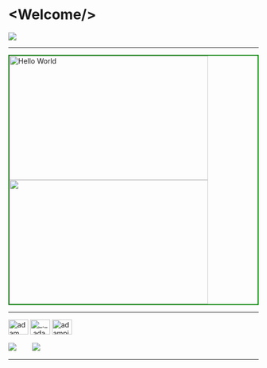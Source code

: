 # &lt;Welcome/&gt;

<p>
 <img src="https://readme-typing-svg.herokuapp.com?&font=IBM+Plex+Sans&color=abcdef&size=20&lines=Welcome+to+my+GitHub+Profile!;I'm+a+Computer+Science+Student;" /></a>
</p>

<div style="text-align: left;">

---
<!-- image/gif -->
<div style="border: 2px solid green;">
<img src="https://hackernoon.com/images/f2px36fy.gif" alt="Hello World" width="400" height="250"/>

<img src="https://cdn.dribbble.com/users/1059583/screenshots/4171367/media/34e69eb61a7bd8dea1c957a8b82605a7.gif" alt="" width="400" height="250">
</div>

<!-- Most Used Languages -->

<!-- <img src="https://github-readme-stats.vercel.app/api/top-langs/?username=ashishantonytsr&layout=compact" alt="" width="400" > -->
<!-- [![Top Langs](https://github-readme-stats.vercel.app/api/top-langs/?username=ashishantonytsr&layout=compact)](https://github.com/ashishantonytsr/github-readme-stats) -->


---
<!-- Widgets -->


<p align="left">
<!-- LinkedIn -->
  <a href="https://www.linkedin.com/in/ashish-antony-pauly-849929237/" target="blank"><img align="center"
      src="https://raw.githubusercontent.com/rahuldkjain/github-profile-readme-generator/master/src/images/icons/Social/linked-in-alt.svg"
      alt="adam pithewan" height="30" width="40" /></a>
  <a href="https://instagram.com/" target="blank"><img align="center"
      src="https://raw.githubusercontent.com/rahuldkjain/github-profile-readme-generator/master/src/images/icons/Social/instagram.svg"
      alt="_._.adam._" height="30" width="40" /></a>
<a href="https://twitter.com/ashishantonytsr" target="blank"><img align="center"
      src="https://raw.githubusercontent.com/rahuldkjain/github-profile-readme-generator/master/src/images/icons/Social/twitter.svg"
      alt="adampithewan" height="30" width="40" /></a>
			<br><br>
	<img src="https://komarev.com/ghpvc/?username=ashishantonytsr"> &nbsp;&nbsp;&nbsp;&nbsp;&nbsp;&nbsp;
	<img src="https://camo.githubusercontent.com/6e501ffe4e07bff56c7cff157949c084cb06cdd889d26ee8c22c203cb20b3b13/68747470733a2f2f696d672e736869656c64732e696f2f62616467652f41736b2532306d652d616e797468696e672d3161626339632e737667">
	
</p>


<!--### 👨‍💻 Programming Languages

<p>
    <a href="https://github.com/search?q=user%3ADenverCoder1+is%3Arepo+language%3Ahtml"><img alt="HTML" src="https://img.shields.io/badge/HTML%20-%23E34F26.svg?logo=html5&logoColor=white"></a>
    <a href="https://github.com/search?q=user%3ADenverCoder1+is%3Arepo+language%3Acss"><img alt="CSS" src="https://img.shields.io/badge/CSS%20-%231572B6.svg?logo=css3&logoColor=white"></a>
    <a href="https://github.com/search?q=user%3ADenverCoder1+is%3Arepo+language%3Ajavascript"><img alt="JavaScript" src="https://img.shields.io/badge/JavaScript%20-%23F7DF1E.svg?logo=javascript&logoColor=black"></a>
    <a href="https://github.com/search?q=user%3ADenverCoder1+is%3Arepo+language%3Ajavascript"><img alt="NodeJS" src="https://img.shields.io/badge/Node.js%20-%2343853D.svg?logo=node.js&logoColor=white"></a>
    <a href="https://github.com/search?q=user%3ADenverCoder1+is%3Arepo+language%3Ajava"><img alt="Java" src="https://img.shields.io/badge/Java-%23007396.svg?logo=java&logoColor=white"></a>
    <a href="https://github.com/search?q=user%3ADenverCoder1+is%3Arepo+language%3Aphp"><img alt="PHP" src="https://img.shields.io/badge/PHP-%23777BB4.svg?logo=php&logoColor=white"></a>
    <a href="https://github.com/search?q=user%3ADenverCoder1+is%3Arepo+language%3Apython"><img alt="Python" src="https://img.shields.io/badge/Python%20-%2314354C.svg?logo=python&logoColor=white"></a>
    <a href="https://github.com/search?q=user%3ADenverCoder1+is%3Arepo+language%3Asql"><img alt="SQL" src="https://img.shields.io/badge/SQL%20-%23025E8C.svg?logo=amazon-dynamodb&logoColor=white"></a>
</p> -->

---




<!-- References
https://github.com/durgeshsamariya/awesome-github-profile-readme-templates
 -->
